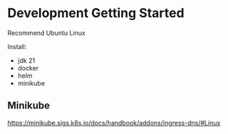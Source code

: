 # Development Getting Started

Recommend Ubuntu Linux

Install:

 - jdk 21
 - docker
 - helm
 - minikube

## Minikube

https://minikube.sigs.k8s.io/docs/handbook/addons/ingress-dns/#Linux
